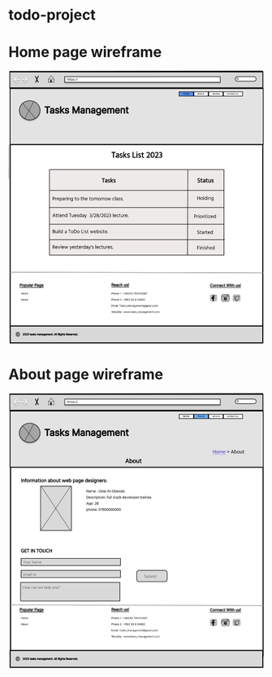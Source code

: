 # todo-project

# Home page wireframe  

![Home page wireframe](img/Home%20page.jpg)

# About page wireframe 
![About page wireframe](img/About%20page.jpg)